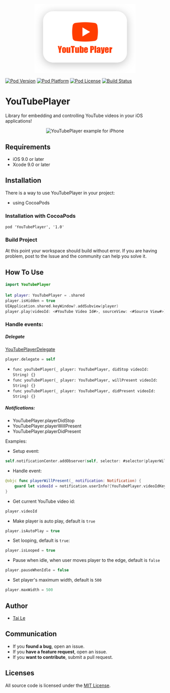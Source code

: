 <p align="center" >
  <img src="icon.png" title="YouTubePlayer logo" width='320' float=left>
</p>

[![Pod Version](https://cocoapod-badges.herokuapp.com/v/EmojiPicker/badge.png)](http://cocoadocs.org/docsets/EmojiPicker/)
[![Pod Platform](https://cocoapod-badges.herokuapp.com/p/EmojiPicker/badge.png)](http://cocoadocs.org/docsets/EmojiPicker/)
[![Pod License](https://cocoapod-badges.herokuapp.com/l/EmojiPicker/badge.png)](https://www.apache.org/licenses/LICENSE-2.0.html)
[![Build Status](https://img.shields.io/travis/levantAJ/YouTubePlayer.svg)](https://travis-ci.org/levantAJ/YouTubePlayer)

# YouTubePlayer
Library for embedding and controlling YouTube videos in your iOS applications!

<p align="center" >
  <img src="iphone-example.gif" title="YouTubePlayer example for iPhone" height='500' float=left>
</p>

## Requirements

- iOS 9.0 or later
- Xcode 9.0 or later

## Installation
There is a way to use YouTubePlayer in your project:

- using CocoaPods

### Installation with CocoaPods

```
pod 'YouTubePlayer', '1.0'
```
### Build Project

At this point your workspace should build without error. If you are having problem, post to the Issue and the
community can help you solve it.

## How To Use

```swift
import YouTubePlayer

let player: YouTubePlayer = .shared
player.isHidden = true
UIApplication.shared.keyWindow?.addSubview(player)
player.play(videoId: <#YouTube Video Id#>, sourceView: <#Source View#>)
```

### Handle events:

##### Delegate
[YouTubePlayerDelegate](https://github.com/levantAJ/YouTubePlayer/blob/master/YouTubePlayer/YouTubePlayer.swift)

```swift
player.delegate = self
```

+ `func youTubePlayer(_ player: YouTubePlayer, didStop videoId: String) {}`
+ `func youTubePlayer(_ player: YouTubePlayer, willPresent videoId: String) {}`
+ `func youTubePlayer(_ player: YouTubePlayer, didPresent videoId: String) {}`

##### Notifications:

- YouTubePlayer.playerDidStop
- YouTubePlayer.playerWillPresent
- YouTubePlayer.playerDidPresent

Examples:

- Setup event:

```swift
self.notificationCenter.addObserver(self, selector: #selector(playerWillPresent), name: YouTubePlayer.playerWillPresent, object: nil)
```

- Handle event:

```swift
@objc func playerWillPresent(_ notification: Notification) {
	guard let videoId = notification.userInfo?[YouTubePlayer.videoIdKey] as? String else { return }
}

```


- Get current YouTube video id:
```swift
player.videoId
```

- Make player is auto play, default is `true`
```swift
player.isAutoPlay = true
```

- Set looping, default is `true`:
```swift
player.isLooped = true
```

- Pause when idle, when user moves player to the edge, default is `false`
```swift
player.pauseWhenIdle = false
```

- Set player's maximum width, default is `500`
```swift
player.maxWidth = 500
```

## Author
- [Tai Le](https://github.com/levantAJ)

## Communication
- If you **found a bug**, open an issue.
- If you **have a feature request**, open an issue.
- If you **want to contribute**, submit a pull request.

## Licenses

All source code is licensed under the [MIT License](https://raw.githubusercontent.com/levantAJ/YouTubePlayer/master/LICENSE).